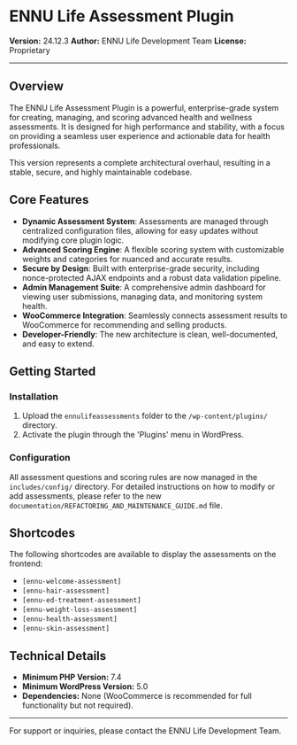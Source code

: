 # ENNU Life Assessment Plugin

**Version:** 24.12.3
**Author:** ENNU Life Development Team
**License:** Proprietary

---

## Overview

The ENNU Life Assessment Plugin is a powerful, enterprise-grade system for creating, managing, and scoring advanced health and wellness assessments. It is designed for high performance and stability, with a focus on providing a seamless user experience and actionable data for health professionals.

This version represents a complete architectural overhaul, resulting in a stable, secure, and highly maintainable codebase.

## Core Features

- **Dynamic Assessment System**: Assessments are managed through centralized configuration files, allowing for easy updates without modifying core plugin logic.
- **Advanced Scoring Engine**: A flexible scoring system with customizable weights and categories for nuanced and accurate results.
- **Secure by Design**: Built with enterprise-grade security, including nonce-protected AJAX endpoints and a robust data validation pipeline.
- **Admin Management Suite**: A comprehensive admin dashboard for viewing user submissions, managing data, and monitoring system health.
- **WooCommerce Integration**: Seamlessly connects assessment results to WooCommerce for recommending and selling products.
- **Developer-Friendly**: The new architecture is clean, well-documented, and easy to extend.

## Getting Started

### Installation

1.  Upload the `ennulifeassessments` folder to the `/wp-content/plugins/` directory.
2.  Activate the plugin through the 'Plugins' menu in WordPress.

### Configuration

All assessment questions and scoring rules are now managed in the `includes/config/` directory. For detailed instructions on how to modify or add assessments, please refer to the new `documentation/REFACTORING_AND_MAINTENANCE_GUIDE.md` file.

## Shortcodes

The following shortcodes are available to display the assessments on the frontend:

-   `[ennu-welcome-assessment]`
-   `[ennu-hair-assessment]`
-   `[ennu-ed-treatment-assessment]`
-   `[ennu-weight-loss-assessment]`
-   `[ennu-health-assessment]`
-   `[ennu-skin-assessment]`

## Technical Details

- **Minimum PHP Version:** 7.4
- **Minimum WordPress Version:** 5.0
- **Dependencies:** None (WooCommerce is recommended for full functionality but not required).

---
For support or inquiries, please contact the ENNU Life Development Team.

